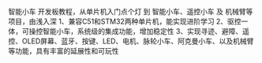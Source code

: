 智能小车 开发板教程，从单片机入门点个灯 到 智能小车、遥控小车 及 机械臂等项目，由浅入深
1、兼容C51和STM32两种单片机，能实现进阶学习
2、驱控一体，可操控智能小车，系统级的集成功能，增加稳定性
3、实现寻迹、避障、遥控、OLED屏幕、蓝牙、按键、LED、电机、脉轮小车、阿克曼小车、以及机械臂等功能，具有丰富的延展性和可玩性
